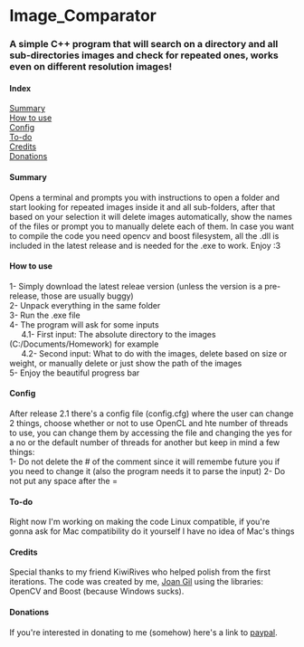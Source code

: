 # Image_Comparator  

### A simple C++ program that will search on a directory and all sub-directories images and check for repeated ones, works even on different resolution images!

#### Index
[Summary](#summary)  
[How to use](#how-to-use)  
[Config](#config)  
[To-do](#to-do)  
[Credits](#credits)  
[Donations](#donations)
  
#### Summary  
Opens a terminal and prompts you with instructions to open a folder and start looking for repeated images inside it and all sub-folders, after that based on your selection it will delete images automatically, show the names of the files or prompt you to manually delete each of them. In case you want to compile the code you need opencv and boost filesystem, all the .dll is included in the latest release and is needed for the .exe to work. Enjoy :3  
  
#### How to use  
1- Simply download the latest releae version (unless the version is a pre-release, those are usually buggy)  
2- Unpack everything in the same folder  
3- Run the .exe file  
4- The program will ask for some inputs  
   4.1- First input: The absolute directory to the images (C:/Documents/Homework) for example  
   4.2- Second input: What to do with the images, delete based on size or weight, or manually delete or just show the path of the images  
5- Enjoy the beautiful progress bar   
  
#### Config
After release 2.1 there's a config file (config.cfg) where the user can change 2 things, choose whether or not to use OpenCL and hte number of threads to use, you can change them by accessing the file and changing the yes for a no or the default number of threads for another but keep in mind a few things:  
1- Do not delete the # of the comment since it will remembe future you if you need to change it (also the program needs it to parse the input)
2- Do not put any space after the =
  
#### To-do
Right now I'm working on making the code Linux compatible, if you're gonna ask for Mac compatibility do it yourself I have no idea of Mac's things
  
#### Credits  
Special thanks to my friend KiwiRives who helped polish from the first iterations. The code was created by me, [Joan Gil](https://www.linkedin.com/in/joan-gil-rigo-a65536184/) using the libraries: OpenCV and Boost (because Windows sucks).  
  
#### Donations  
If you're interested in donating to me (somehow) here's a link to [paypal](https://www.paypal.me/jgil99).
